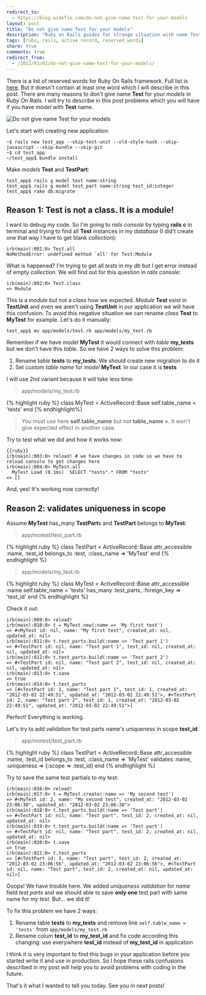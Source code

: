 ```yaml
---
redirect_to:
  - https://blog.widefix.com/do-not-give-name-test-for-your-models
layout: post
title: "Do not give name Test for your models"
description: "Ruby on Rails guides for strange situation with name Test for models. There are many reasons to do not give name Test for your models in Ruby On Rails. Validates uniqueness in scope test_id does not work. There is a already Test module in Ruby On Rails"
tags: [ruby, rails, active record, reserved_words]
share: true
comments: true
redirect_from:
  - /2012/03/02/do-not-give-name-test-for-your-models/
---
```



There is a list of reserved words for Ruby On Rails framework. Full list is [here](http://oldwiki.rubyonrails.org/rails/pages/ReservedWords).
But it doesn't contain at least one word which I will describe in this post. There are many reasons to don't give name **Test** for your _models_ in _Ruby On Rails_.
I will try to describe in this post problems which you will have if you have _model_ with **Test** name.

![Do not give name Test for your models](/images/do_not_give_test_name_for_models.jpg)

Let's start with creating new application:

    ~$ rails new test_app --skip-test-unit --old-style-hash --skip-javascript --skip-bundle --skip-git
    ~$ cd test_app
    ~/test_app$ bundle install

Make _models_ **Test** and **TestPart**:

    test_app$ rails g model test name:string
    test_app$ rails g model test_part name:string test_id:integer
    test_app$ rake db:migrate


## Reason 1: Test is not a class. It is a module!

I want to debug my code. So I'm going to _rails console_ by typing **rails c** in terminal and trying to
find all **Test** instances in my _database_ (I did't create one that way I have to get blank _collection_):

    irb(main):001:0> Test.all
    NoMethodError: undefined method `all' for Test:Module

What is happened? I'm trying to get all _tests_ in my _db_ but I get error instead of empty _collection_.
We will find out for this question in _rails console_:

    irb(main):002:0> Test.class
    => Module

This is a _module_ but not a _class_ how we expected. _Module_ **Test** exist in **TestUnit** and even we aren't using
**TestUnit** in our application we will have this confusion. To avoid this negative situation we can rename _class_ **Test** to
**MyTest** for example. Let's do it manually:

    test_app$ mv app/models/test.rb app/models/my_test.rb

Remember if we have _model_ **MyTest** it would connect with _table_
**my_tests** but we don't have this _table_. So we have 2 ways to solve this problem:

1. Rename _table_ **tests** to **my_tests**. We should create new migration to do it
2. Set custom _table name_ for _model_ **MyTest**. In our case it is **tests**

I will use 2nd variant because it will take less time:

> app/models/my_test.rb

{% highlight ruby %}
class MyTest < ActiveRecord::Base
  self.table_name = 'tests'
end
{% endhighlight%}

> You must use here **self.table_name** but not **table_name =**. It won't give expected effect in another case.

Try to test what we did and how it works now:

    {{ruby}}
    irb(main):003:0> reload! # we have changes in code so we have to reload console to get changes here
    irb(main):004:0> MyTest.all
      MyTest Load (0.1ms)  SELECT "tests".* FROM "tests"
    => []

And, yes! It's working now correctly!

## Reason 2: validates uniqueness in scope

Assume **MyTest** has_many **TestPart**s and **TestPart** belongs to **MyTest**:

> app/motest/test_part.rb

{% highlight ruby %}
class TestPart < ActiveRecord::Base
  attr_accessible :name, :test_id
  belongs_to :test, :class_name => 'MyTest'
end
{% endhighlight %}

> app/models/my_test.rb

{% highlight ruby %}
class MyTest < ActiveRecord::Base
  attr_accessible :name
  self.table_name = 'tests'
  has_many :test_parts, :foreign_key => 'test_id'
end
{% endhighlight %}

Check it out:

    irb(main):009:0> reload!
    irb(main):010:0> t = MyTest.new(:name => 'My first test')
    => #<MyTest id: nil, name: "My first test", created_at: nil, updated_at: nil>
    irb(main):011:0> t.test_parts.build(:name => 'Test part 1')
    => #<TestPart id: nil, name: "Test part 1", test_id: nil, created_at: nil, updated_at: nil>
    irb(main):012:0> t.test_parts.build(:name => 'Test part 2')
    => #<TestPart id: nil, name: "Test part 2", test_id: nil, created_at: nil, updated_at: nil>
    irb(main):013:0> t.save
    => true
    irb(main):014:0> t.test_parts
    => [#<TestPart id: 1, name: "Test part 1", test_id: 1, created_at: "2012-03-02 22:49:51", updated_at: "2012-03-02 22:49:51">, #<TestPart id: 2, name: "Test part 2", test_id: 1, created_at: "2012-03-02 22:49:51", updated_at: "2012-03-02 22:49:51">]

Perfect! Everything is working.

Let's try to add validation for test parts name's uniqueness in scope **test_id**:

> app/motest/test_part.rb

{% highlight ruby %}
class TestPart < ActiveRecord::Base
  attr_accessible :name, :test_id
  belongs_to :test, :class_name => 'MyTest'
  validates :name, :uniqueness => {:scope => :test_id}
end
{% endhighlight %}

Try to save the same test partials to my test:

    irb(main):016:0> reload!
    irb(main):017:0> t = MyTest.create(:name => 'My second test')
    => #<MyTest id: 2, name: "My second test", created_at: "2012-03-02 23:06:30", updated_at: "2012-03-02 23:06:30">
    irb(main):018:0> t.test_parts.build(:name => 'Test part')
    => #<TestPart id: nil, name: "Test part", test_id: 2, created_at: nil, updated_at: nil>
    irb(main):019:0> t.test_parts.build(:name => 'Test part')
    => #<TestPart id: nil, name: "Test part", test_id: 2, created_at: nil, updated_at: nil>
    irb(main):020:0> t.save
    => true
    irb(main):021:0> t.test_parts
    => [#<TestPart id: 3, name: "Test part", test_id: 2, created_at: "2012-03-02 23:06:56", updated_at: "2012-03-02 23:06:56">, #<TestPart id: nil, name: "Test part", test_id: 2, created_at: nil, updated_at: nil>]

Ooops! We have trouble here. We added _uniqueness validation_ for _name_ field _test parts_ and we should able to save **only one** test part with
same name for _my test_. But... we did it!

To fix this problem we have 2 ways:

1. Rename table **tests** to **my_tests** and remove line `self.table_name = 'tests'` from `app/models/my_test.rb`
2. Rename colum **test_id** to **my_test_id** and fix code according this changing: use everywhere **test_id** instead of **my_test_id** in application

I think it is very important to find this bugs in your application before you started write it and use in production. So I hope these rails confusions
described in my post will help you to avoid problems with coding in the future.

That's it what I wanted to tell you today. See you in next posts!

